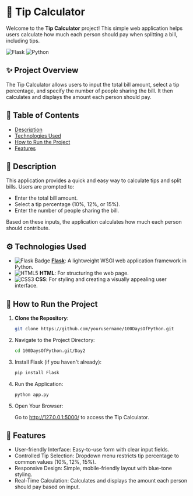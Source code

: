 # 💸 Tip Calculator 

Welcome to the **Tip Calculator** project! This simple web application helps users calculate how much each person should pay when splitting a bill, including tips.

![Flask](https://img.shields.io/badge/Flask-v2.1.1-blue) ![Python](https://img.shields.io/badge/Python-v3.9%2B-yellowgreen)

## ✨ Project Overview

The Tip Calculator allows users to input the total bill amount, select a tip percentage, and specify the number of people sharing the bill. It then calculates and displays the amount each person should pay.

## 📖 Table of Contents

- [Description](#description)
- [Technologies Used](#technologies-used)
- [How to Run the Project](#how-to-run-the-project)
- [Features](#features)

## 📝 Description

This application provides a quick and easy way to calculate tips and split bills. Users are prompted to:
- Enter the total bill amount.
- Select a tip percentage (10%, 12%, or 15%).
- Enter the number of people sharing the bill.

Based on these inputs, the application calculates how much each person should contribute.

## ⚙️ Technologies Used

- ![Flask Badge](https://img.shields.io/badge/Flask-v2.1.1-blue) **[Flask](https://flask.palletsprojects.com/)**: A lightweight WSGI web application framework in Python.
- ![HTML5](https://img.shields.io/badge/HTML5-E34F26.svg?style=flat-square&logo=html5&logoColor=white) **HTML**: For structuring the web page.
- ![CSS3](https://img.shields.io/badge/CSS3-1572B6.svg?style=flat-square&logo=css3&logoColor=white) **CSS**: For styling and creating a visually appealing user interface.

## 🚀 How to Run the Project

1. **Clone the Repository**:

   ```bash
   git clone https://github.com/yourusername/100DaysOfPython.git
   ```
2. Navigate to the Project Directory:

   ```bash
   cd 100DaysOfPython.git/Day2
   ```
   
3. Install Flask (if you haven't already):

   ```bash
   pip install Flask
   ```
   
4. Run the Application:

   ```bash
   python app.py
   ```
5. Open Your Browser:

   Go to http://127.0.0.1:5000/ to access the Tip Calculator.

## 🌟 Features
* User-friendly Interface: Easy-to-use form with clear input fields.
* Controlled Tip Selection: Dropdown menu restricts tip percentage to common values (10%, 12%, 15%).
* Responsive Design: Simple, mobile-friendly layout with blue-tone styling.
* Real-Time Calculation: Calculates and displays the amount each person should pay based on input.
   
